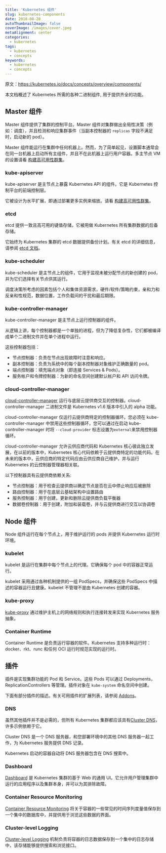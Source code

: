 ```yaml
---
title: 'Kubernetes 组件'
slug: kubernetes-components
date: 2018-08-28
autoThumbnailImage: false
coverImage: /images/cover.jpeg
metaAlignment: center
categories:
  - kubernetes
tags:
  - kubernetes
  - concepts
keywords:
  - kubernetes
  - concepts
---
```


原文：https://kubernetes.io/docs/concepts/overview/components/

本文档概述了 Kubernetes 所需的各种二进制组件, 用于提供齐全的功能。

<!--more-->

## Master 组件

Master 组件提供了集群的控制平台。Master 组件对集群做出全局性决策（例如：调度），并且检测和响应集群事件（当副本控制器的 `replicas` 字段不满足时，启动新的 pod）。

Master 组件能运行在集群中任何机器上。然而，为了简单起见，设置脚本通常会在同一台机器上启动所有主组件，并且不在此机器上运行用户容器。多主节点 VM 的设置请看 [构建高可用性群集](https://kubernetes.io/docs/admin/high-availability/)。

### kube-apiserver

kube-apiserver 是主节点上暴露 Kubernetes API 的组件。它是 Kubernetes 控制平台的前端控制层。

它被设计为水平扩展，即通过部署更多实例来缩放。请看 [构建高可用性群集](https://kubernetes.io/docs/admin/high-availability/)。

### etcd

etcd 提供一致且高可用的键值存储，它被用做 Kubernetes 所有集群数据的后备存储。

它始终为 Kubernetes 集群的 etcd 数据提供备份计划。有关 etcd 的详细信息，请参阅 [etcd 文档](https://github.com/coreos/etcd/blob/master/Documentation/docs.md)。

### kube-scheduler

kube-scheduler 是主节点上的组件，它用于监视未被分配节点的新创建的 pod，并为它们选择有关节点供其运行。

调度决策所考虑的因素包括个人和集体资源需求，硬件/软件/策略约束，亲和力和反亲和性规范，数据位置，工作负载间的干扰和最后期限。

### kube-controller-manager

kube-controller-manager 是主节点上运行控制器的组件。

从逻辑上讲，每个控制器都是一个单独的进程，但为了降低复杂性，它们都被编译成单个二进制文件并在单个进程中运行。

这些控制器包括：

- 节点控制器：负责在节点出现故障时注意和响应。
- 副本控制器：负责为系统中的每个副本控制器对象维护正确数量的 pod。
- 端点控制器：填充端点对象（即连接 Services & Pods）。
- 服务帐户和令牌控制器：为新的命名空间创建默认帐户和 API 访问令牌。

### cloud-controller-manager

[cloud-controller-manager](https://kubernetes.io/docs/tasks/administer-cluster/running-cloud-controller/) 运行与底层云提供商交互的控制器。cloud-controller-manager 二进制文件是 Kubernetes v1.6 版本中引入的 alpha 功能。

cloud-controller-manager 仅运行云提供商特定的控制器循环。您必须在 kube-controller-manager 中禁用这些控制器循环，您可以通过在启动 kube-controller-manager 时将 `--cloud-provider` 标志设置为`external`来禁用控制器循环。

cloud-controller-manager 允许云供应商代码和 Kubernetes 核心彼此独立发展，在以前的版本中，Kubernetes 核心代码依赖于云提供商特定的功能代码。在未来的版本中，云供应商的特定代码应由云供应商自己维护，并与运行 Kubernetes 的云控制器管理器相关联。

以下控制器具有云提供商依赖关系:

- 节点控制器：用于检查云提供商以确定节点是否在云中停止响应后被删除
- 路由控制器：用于在底层云基础架构中设置路由
- 服务控制器：用于创建，更新和删除云提供商负载平衡器
- 数据卷控制器：用于创建，附加和装载卷，并与云提供商进行交互以协调卷

## Node 组件

Node 组件运行在每个节点上，用于维护运行的 pods 并提供 Kubernetes 运行时环境。

### kubelet

kubelet 是运行在集群中每个节点上的代理。它确保每个 pod 中的容器正常运行。

kubelet 采用通过各种机制提供的一组 PodSpecs，并确保这些 PodSpecs 中描述的容器运行且健康。kubelet 不管理不是由 Kubernetes 创建的容器。

### kube-proxy

[kube-proxy](https://kubernetes.io/docs/admin/kube-proxy/) 通过维护主机上的网络规则和执行连接转发来实现 Kubernetes 服务抽象。

### Container Runtime

Container Runtime 是负责运行容器的软件。Kubernetes 支持多种运行时：docker、rkt、runc 和任何 OCI 运行时规范实现的运行时。

## 插件

插件是实现集群功能的 Pod 和 Service。这些 Pods 可以通过 Deployments，ReplicationControllers 等管理。插件对象在 `kube-system` 命名空间中创建。

下面有部分插件的描述。有关可用插件的扩展列表，请参阅 [Addons](https://kubernetes.io/docs/concepts/cluster-administration/addons/)。

### DNS

虽然其他插件并不是必需的，但所有 Kubernetes 集群都应该具有[Cluster DNS](/docs/concepts/services-networking/dns-pod-service/)，许多示例依赖于它。

Cluster DNS 是一个 DNS 服务器，和您部署环境中的其他 DNS 服务器一起工作，为 Kubernetes 服务提供 DNS 记录。

Kubernetes 启动的容器自动将 DNS 服务器包含在 DNS 搜索中。

### Dashboard

[Dashboard](https://kubernetes.io/docs/tasks/access-application-cluster/web-ui-dashboard/) 是 Kubernetes 集群的基于 Web 的通用 UI。它允许用户管理集群中运行的应用程序以及集群本身，并可以为其排除故障。

### Container Resource Monitoring

[Container Resource Monitoring](https://kubernetes.io/docs/tasks/debug-application-cluster/resource-usage-monitoring/) 将关于容器的一些常见的时间序列度量值保存到一个集中的数据库中，并提供用于浏览这些数据的界面。

### Cluster-level Logging

[Cluster-level Logging](https://kubernetes.io/docs/concepts/cluster-administration/logging/) 机制负责将容器的日志数据保存到一个集中的日志存储中，该存储能够提供搜索和浏览接口。
